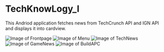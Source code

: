 # TechKnowLogy_l
This Andriod application fetches news from TechCrunch API and IGN API
and displays it into cardview.

![Image of Frontpage](https://github.com/Vin-itall/TechKnowLogy_l/blob/master/Screenshots/FirstPage.jpeg)
![Image of Menu](https://github.com/Vin-itall/TechKnowLogy_l/blob/master/Screenshots/menu.jpeg)
![Image of TechNews](https://github.com/Vin-itall/TechKnowLogy_l/blob/master/Screenshots/TechNews.jpeg)
![Image of GameNews](https://github.com/Vin-itall/TechKnowLogy_l/blob/master/Screenshots/GameNews.jpeg)
![Image of BuildAPC](https://github.com/Vin-itall/TechKnowLogy_l/blob/master/Screenshots/BuildAPC.jpeg)
